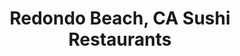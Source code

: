 ---
layout: city
title: Redondo Beach, CA Sushi Restaurants
permalink: /california/redondo-beach/
stateAbbr: CA
stateName: California
cityName: Redondo Beach
---